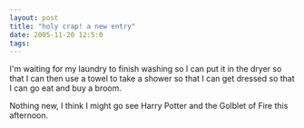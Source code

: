 ```yaml
---
layout: post
title: "holy crap! a new entry"
date: 2005-11-20 12:5:0
tags: 
---
```


I'm waiting for my laundry to finish washing so I can put it in the dryer so that I can then use a towel to take a shower so that I can get dressed so that I can go eat and buy a broom.

Nothing new, I think I might go see Harry Potter and the Golblet of Fire this afternoon.
